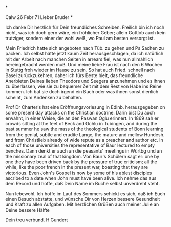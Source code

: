 <An G Fr Oe>*

 Calw 26 Febr 71
Lieber Bruder <Oehler>*

Ich danke Dir herzlich für Dein freundliches Schreiben. Freilich bin ich noch nicht, was ich doch gern wäre, ein fröhlicher Geber; allein Gottlob auch kein trutziger, sondern einer der wohl weiß, wo Paul am besten versorgt ist.

Mein Friedrich hatte sich angeboten nach Tüb. zu gehen und Ps Sachen zu packen. Ich selbst hätte jetzt kaum Zeit herausgeschlagen, da ich natürlich mit der Arbeit nach manchen Seiten in arrears fiel, was nun allmählich hereingebracht werden muß. Und meine liebe Frau ist nach den 6 Wochen in Stuttg froh wieder im Hause zu sein. So hat auch Fried. schnell nach Basel zurückzukehren, daher ich fürs Beste hielt, das freundliche Anerbieten Deines lieben Theodors und Seegers anzunehmen und es ihnen zu überlassen, wie sie zu bequemer Zeit mit dem Rest von Habe ins Reine kommen. Ich bat sie doch irgend ein Buch oder was ihnen sonst dienlich scheint, zum Andenken zu behalten.

Prof Dr Charteris hat eine Eröffnungsvorlesung in Edinb. herausgegeben on some present day attacks on the Christian doctrine. Darin bist Du auch erwähnt, in einer Weise, die an den Paswan Oglu erinnert. In 1869 sah er crowds sitting at the feet of Beck and Ochlu in Tubingen, and during the past summer he saw the mass of the theological students of Bonn learning from the genial, subtle and erudite Lange, the mature and mellow Hundesh. and from Christlieb already of wide repute as a preacher and author etc. In each of those universities the representative of Baur lectured to empty benches. Dann denkt er auch an die peasants' meetings in Würtbg und an the missionary zeal of that kingdom. Von Baur's Schülern sagt er: one by one they have been driven back by the pressure of true criticism; all the while, like the poor french in the present war, boasting that they are victorious. Even John's Gospel is now by some of his ablest disciples ascribed to a date when John must have been alive. Ich nehme das aus dem Record und hoffe, daß Dein Name im Buche selbst unverdreht steht.

Nun lebewohl. Ich hoffe im Lauf des Sommers schickt es sich, daß ich Euch einen Besuch abstatte, und wünsche Dir von Herzen bessere Gesundheit und Kraft zu allen Aufgaben. Mit herzlichen Grüßen auch meiner Julie an Deine bessere Hälfte

 Dein treu verbund.
 H Gundert
